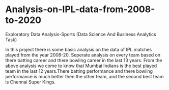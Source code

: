 # Analysis-on-IPL-data-from-2008-to-2020
Exploratory Data Analysis-Sports (Data Science And Business Analytics Task)

In this project there is some basic analysis on the data of IPL matches played from the year 2008-20.
Seperate analysis on every team based on there batting career and there bowling career in the last 13 years.
From the above analysis we come to know that Mumbai Indians is the best played team in the last 12 years.There batting performance and there bowling performance is much better then the other team, and the second best team is Chennai Super Kings.
